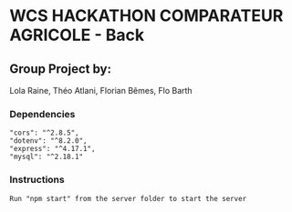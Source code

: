 # WCS HACKATHON COMPARATEUR AGRICOLE - Back

## Group Project by:
Lola Raine, Théo Atlani, Florian Bêmes, Flo Barth

### Dependencies
    "cors": "^2.8.5",
    "dotenv": "^8.2.0",
    "express": "^4.17.1",
    "mysql": "^2.18.1"

### Instructions
    Run "npm start" from the server folder to start the server